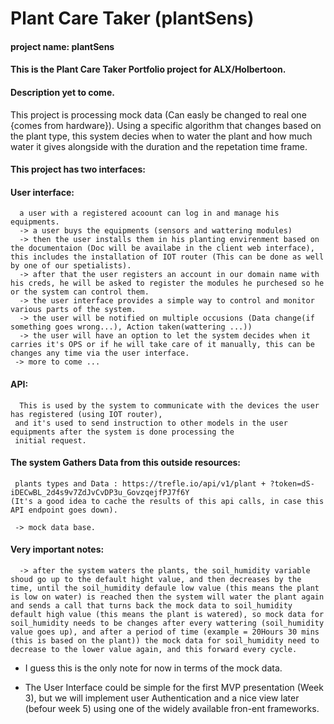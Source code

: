# Plant Care Taker (plantSens)
#### project name: plantSens
#### This is the Plant Care Taker Portfolio project for ALX/Holbertoon.

#### Description yet to come.

This project is processing mock data (Can easly be changed to real one {comes from hardware}).
Using a specific algorithm  that changes based on the plant type, this system decies when to water the plant
and how much water it gives alongside with the duration and the repetation time frame.

#### This project has two interfaces:

#### User interface:
      a user with a registered acoount can log in and manage his equipments.
      -> a user buys the equipments (sensors and wattering modules)
      -> then the user installs them in his planting envirenment based on the documentaion (Doc will be availabe in the client web interface), this includes the installation of IOT router (This can be done as well by one of our spetialists).
      -> after that the user registers an account in our domain name with his creds, he will be asked to register the modules he purchesed so he or the system can control them.
      -> the user interface provides a simple way to control and monitor various parts of the system.
      -> the user will be notified on multiple occusions (Data change(if something goes wrong...), Action taken(wattering ...))
      -> the user will have an option to let the system decides when it carries it's OPS or if he will take care of it manually, this can be changes any time via the user interface.
     -> more to come ...
     
#### API:
      This is used by the system to communicate with the devices the user has registered (using IOT router),
     and it's used to send instruction to other models in the user equipments after the system is done processing the
     initial request.


#### The system Gathers Data from this outside resources:
     plants types and Data : https://trefle.io/api/v1/plant + ?token=dS-iDECwBL_2d4s9v7ZdJvCvDP3u_GovzqejfPJ7f6Y
    (It's a good idea to cache the results of this api calls, in case this API endpoint goes down).

     -> mock data base.

#### Very important notes:
      -> after the system waters the plants, the soil_humidity variable shoud go up to the default hight value, and then decreases by the time, until the soil_humidity defaule low value (this means the plant is low on water) is reached then the system will water the plant again and sends a call that turns back the mock data to soil_humidity default high value (this means the plant is watered), so mock data for soil_humidity needs to be changes after every wattering (soil_humidity value goes up), and after a period of time (example = 20Hours 30 mins (this is based on the plant)) the mock data for soil_humidity need to decrease to the lower value again, and this forward every cycle.

* I guess this is the only note for now in terms of the mock data.

* The User Interface could be simple for the first MVP presentation (Week 3), but we will implement user Authentication and a nice view later (befour week 5) using one of the widely available fron-ent frameworks.
